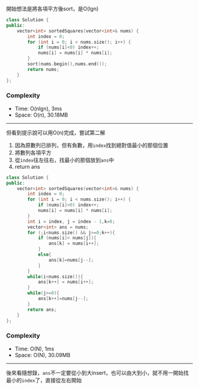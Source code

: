 開始想法是將各項平方後sort，是O(lgn)

```cpp
class Solution {
public:
    vector<int> sortedSquares(vector<int>& nums) {
        int index = 0;
        for (int i = 0; i < nums.size(); i++) {
            if (nums[i]<0) index++;
            nums[i] = nums[i] * nums[i];
        }
        sort(nums.begin(),nums.end());
        return nums;
    }
};
```

### Complexity
- Time: O(nlgn), 3ms
- Space: O(n), 30.18MB
---

但看到提示說可以用O(n)完成，嘗試第二解
1. 因為原數列已排列，但有負數，用`index`找到絕對值最小的那個位置
2. 將數列各項平方
3. 從`index`往左往右，找最小的那個放到`ans`中
4. return ans

```cpp
class Solution {
public:
    vector<int> sortedSquares(vector<int>& nums) {
        int index = 0;
        for (int i = 0; i < nums.size(); i++) {
            if (nums[i]<0) index++;
            nums[i] = nums[i] * nums[i];
        }
        int i = index, j = index - 1,k=0;
        vector<int> ans = nums;
        for (;i<nums.size() && j>=0;k++){
            if (nums[i]< nums[j]){
                ans[k] = nums[i++];
            }
            else{
                ans[k]=nums[j--];
            }
        }
        while(i<nums.size()){
            ans[k++] = nums[i++];
        }
        while(j>=0){
            ans[k++]=nums[j--];
        }
        return ans;
    }
};
```

### Complexity
- Time: O(N), 1ms
- Space: O(N), 30.09MB

---
後來看隨想錄，`ans`不一定要從小到大insert，也可以由大到小，就不用一開始找最小的`index`了，直接從左右開始
